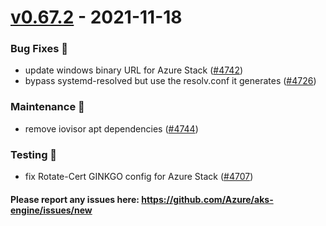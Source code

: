 
<a name="v0.67.2"></a>
# [v0.67.2] - 2021-11-18
### Bug Fixes 🐞
- update windows binary URL for Azure Stack ([#4742](https://github.com/Azure/aks-engine/issues/4742))
- bypass systemd-resolved but use the resolv.conf it generates ([#4726](https://github.com/Azure/aks-engine/issues/4726))

### Maintenance 🔧
- remove iovisor apt dependencies ([#4744](https://github.com/Azure/aks-engine/issues/4744))

### Testing 💚
- fix Rotate-Cert GINKGO config for Azure Stack ([#4707](https://github.com/Azure/aks-engine/issues/4707))

#### Please report any issues here: https://github.com/Azure/aks-engine/issues/new
[Unreleased]: https://github.com/Azure/aks-engine/compare/v0.67.2...HEAD
[v0.67.2]: https://github.com/Azure/aks-engine/compare/v0.60.2...v0.67.2
